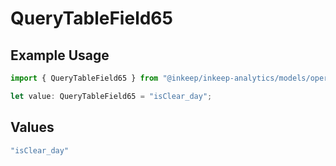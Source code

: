 # QueryTableField65

## Example Usage

```typescript
import { QueryTableField65 } from "@inkeep/inkeep-analytics/models/operations";

let value: QueryTableField65 = "isClear_day";
```

## Values

```typescript
"isClear_day"
```
